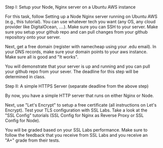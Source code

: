 

Step I: Setup your Node, Nginx server on a Ubuntu AWS instance

For this task, follow Setting up a Node Nginx server running on Ubuntu AWS (e.g., this tutorial). You can use whatever tech you want (any OS, any cloud provider like DigitalOcean, ....). Make sure you can SSH to your server. Make sure you setup your github repo and can pull changes from your github repository onto your server.

Next, get a free domain (register with namecheap using your .edu email). In your DNS records, make sure your domain points to your aws instance. Make sure all is good and "It works".

You will demonstrate that your server is up and running and you can pull your github repo from your sever. The deadline for this step will be determined in class.

Step II: A simple HTTPS Server (separate deadline from the above step)

By now, you have a simple HTTP server that runs on either Nginx or Node.

Next, use "Let's Encrypt" to setup a free certificate (all instructions on Let's Encrypt). Test your TLS configuration with SSL Labs.  Take a look at the "SSL Config" tutorials (SSL Config for Nginx as Reverse Proxy or SSL Config for Node).

You will be graded based on your SSL Labs performance. Make sure to follow the feedback that you receive from SSL Labs and you receive an "A+" grade from their tests.

